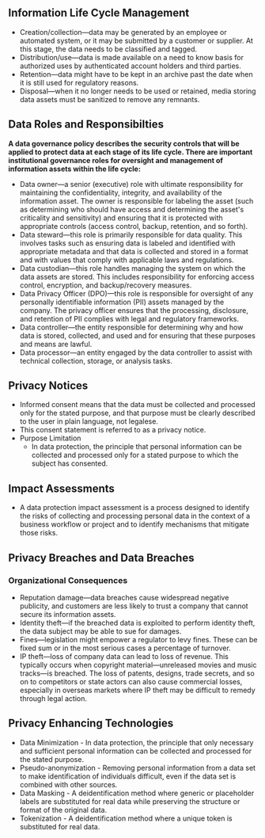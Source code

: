 ## Information Life Cycle Management

 - Creation/collection—data may be generated by an employee or automated system, or it may be submitted by a customer or supplier. At this stage, the data needs to be classified and tagged.
 - Distribution/use—data is made available on a need to know basis for authorized uses by authenticated account holders and third parties.
 - Retention—data might have to be kept in an archive past the date when it is still used for regulatory reasons.
 - Disposal—when it no longer needs to be used or retained, media storing data assets must be sanitized to remove any remnants. 

## Data Roles and Responsibilties

**A data governance policy describes the security controls that will be applied to protect data at each stage of its life cycle. There are important institutional governance roles for oversight and management of information assets within the life cycle:**

 - Data owner—a senior (executive) role with ultimate responsibility for maintaining the confidentiality, integrity, and availability of the information asset. The owner is responsible for labeling the asset (such as determining who should have access and determining the asset's criticality and sensitivity) and ensuring that it is protected with appropriate controls (access control, backup, retention, and so forth).
 - Data steward—this role is primarily responsible for data quality. This involves tasks such as ensuring data is labeled and identified with appropriate metadata and that data is collected and stored in a format and with values that comply with applicable laws and regulations.
 - Data custodian—this role handles managing the system on which the data assets are stored. This includes responsibility for enforcing access control, encryption, and backup/recovery measures.
 - Data Privacy Officer (DPO)—this role is responsible for oversight of any personally identifiable information (PII) assets managed by the company. The privacy officer ensures that the processing, disclosure, and retention of PII complies with legal and regulatory frameworks.
 - Data controller—the entity responsible for determining why and how data is stored, collected, and used and for ensuring that these purposes and means are lawful. 
 - Data processor—an entity engaged by the data controller to assist with technical collection, storage, or analysis tasks.

## Privacy Notices

 - Informed consent means that the data must be collected and processed only for the stated purpose, and that purpose must be clearly described to the user in plain language, not legalese. 
 - This consent statement is referred to as a privacy notice. 
 - Purpose Limitation
   - In data protection, the principle that personal information can be collected and processed only for a stated purpose to which the subject has consented.

## Impact Assessments

 -  A data protection impact assessment is a process designed to identify the risks of collecting and processing personal data in the context of a business workflow or project and to identify mechanisms that mitigate those risks.

## Privacy Breaches and Data Breaches

### Organizational Consequences

 - Reputation damage—data breaches cause widespread negative publicity, and customers are less likely to trust a company that cannot secure its information assets.
 - Identity theft—if the breached data is exploited to perform identity theft, the data subject may be able to sue for damages.
 - Fines—legislation might empower a regulator to levy fines. These can be fixed sum or in the most serious cases a percentage of turnover.
 - IP theft—loss of company data can lead to loss of revenue. This typically occurs when copyright material—unreleased movies and music tracks—is breached. The loss of patents, designs, trade secrets, and so on to competitors or state actors can also cause commercial losses, especially in overseas markets where IP theft may be difficult to remedy through legal action.

## Privacy Enhancing Technologies

 - Data Minimization - In data protection, the principle that only necessary and sufficient personal information can be collected and processed for the stated purpose.
 - Pseudo-anonymization - Removing personal information from a data set to make identification of individuals difficult, even if the data set is combined with other sources.
 - Data Masking - A deidentification method where generic or placeholder labels are substituted for real data while preserving the structure or format of the original data.
 - Tokenization - A deidentification method where a unique token is substituted for real data.
 
